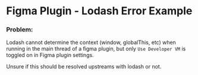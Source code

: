 # Figma Plugin - Lodash Error Example

### Problem:

Lodash cannot determine the context (window, globalThis, etc) when running in the main thread of a figma plugin, but only `Use Developer VM` is toggled on in Figma plugin settings. 

Unsure if this should be resolved upstreams with lodash or not.
